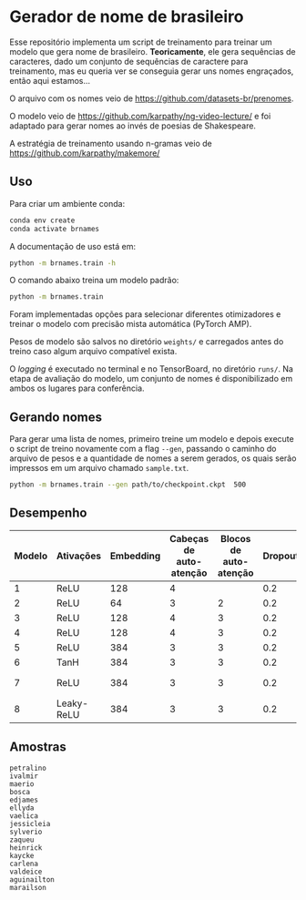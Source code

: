 # Gerador de nome de brasileiro

Esse repositório implementa um script de treinamento para treinar um modelo que gera nome de brasileiro. **Teoricamente**, ele gera sequências de caracteres, dado um conjunto de sequências de caractere para treinamento, mas eu queria ver se conseguia gerar uns nomes engraçados, então aqui estamos...

O arquivo com os nomes veio de <https://github.com/datasets-br/prenomes>.

O modelo veio de <https://github.com/karpathy/ng-video-lecture/> e foi adaptado para gerar nomes ao invés de poesias de Shakespeare.

A estratégia de treinamento usando n-gramas veio de <https://github.com/karpathy/makemore/>

## Uso

Para criar um ambiente conda:

```sh
conda env create
conda activate brnames
```

A documentação de uso está em:

```sh
python -m brnames.train -h
```

O comando abaixo treina um modelo padrão:

```sh
python -m brnames.train
```

Foram implementadas opções para selecionar diferentes otimizadores e treinar o modelo com precisão mista automática (PyTorch AMP).

Pesos de modelo são salvos no diretório `weights/` e carregados antes do treino caso algum arquivo compatível exista.

O *logging* é executado no terminal e no TensorBoard, no diretório `runs/`. Na etapa de avaliação do modelo, um conjunto de nomes é disponibilizado em ambos os lugares para conferência.

## Gerando nomes

Para gerar uma lista de nomes, primeiro treine um modelo e depois execute o script de treino novamente com a flag `--gen`, passando o caminho do arquivo de pesos e a quantidade de nomes a serem gerados, os quais serão impressos em um arquivo chamado `sample.txt`.

```sh
python -m brnames.train --gen path/to/checkpoint.ckpt  500
```

## Desempenho

| Modelo | Ativações  | Embedding | Cabeças de auto-atenção | Blocos de auto-atenção | Dropout | Inicialização  | Erro |
|--------|------------|-----------|-------------------------|------------------------|---------| ---------------|------|
| 1      | ReLU       | 128       | 4                       |                        | 0.2     | N(0; 0,02)     | 1.69 |
| 2      | ReLU       | 64        | 3                       | 2                      | 0.2     | N(0; 0,02)     | 1.74 |
| 3      | ReLU       | 128       | 4                       | 3                      | 0.2     | N(0; 0,02)     | 1.68 |
| 4      | ReLU       | 128       | 4                       | 3                      | 0.2     | N(0; 0,02)     | 1.67 |
| 5      | ReLU       | 384       | 3                       | 3                      | 0.2     | N(0; 0,02)     | 1.66 |
| 6      | TanH       | 384       | 3                       | 3                      | 0.2     | N(0; 0,02)     | 1.7  |
| 7      | ReLU       | 384       | 3                       | 3                      | 0.2     | Kaiming-normal | 1.69 |
| 8      | Leaky-ReLU | 384       | 3                       | 3                      | 0.2     | N(0; 0,02)     | 1.67 |

## Amostras

```
petralino
ivalmir
maerio
bosca
edjames
ellyda
vaelica
jessicleia
sylverio
zaqueu
heinrick
kaycke
carlena
valdeice
aguinailton
marailson
```
